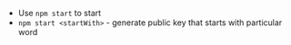 - Use `npm start` to start
- `npm start <startWith>` - generate public key that starts with particular word
